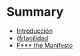# Summary

* [Introducción](README.md)
* [(fr)agilidad ](fragilidad.md)
* [F*** the Manifesto](f_the_manifesto.md)
